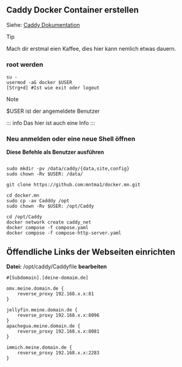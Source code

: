 ## Caddy Docker Container erstellen
Siehe: [Caddy Dokumentation](https://caddyserver.com/)

> [!TIP]
> Mach dir erstmal eien Kaffee, dies hier kann nemlich etwas dauern.

### root werden
```
su -
usermod -aG docker $USER 
[Strg+d] #Ist wie exit oder logout

```

> [!NOTE]
> $USER ist der angemeldete Benutzer

::: info
Das hier ist auch eine Info
:::
### Neu anmelden oder eine neue Shell öffnen

**Diese Befehle als Benutzer ausführen**

```

sudo mkdir -pv /data/caddy/{data,site,config}
sudo chown -Rv $USER: /data/

git clone https://github.com:mntma1/docker.mn.git

cd docker.mn
sudo cp -av Cadddy /opt
sudo chown -Rv $USER: /opt/Caddy

cd /opt/Caddy
docker network create caddy_net
docker compose -f compose.yaml
docker compose -f compose-http-server.yaml
```

## Öffendliche Links der Webseiten einrichten
**Datei:** /opt/caddy/Caddyfile **bearbeiten** 

```
#[Subdomain].[deine-domaim.de]

omv.meine.domain.de {
    reverse_proxy 192.168.x.x:81
}

jellyfin.meine.domain.de {
    reverse_proxy 192.168.x.x:8096
}
apachegua.meine.domain.de {
    reverse_proxy 192.168.x.x:8081
}

immich.meine.domain.de {
    reverse_proxy 192.168.x.x:2283
}
```
